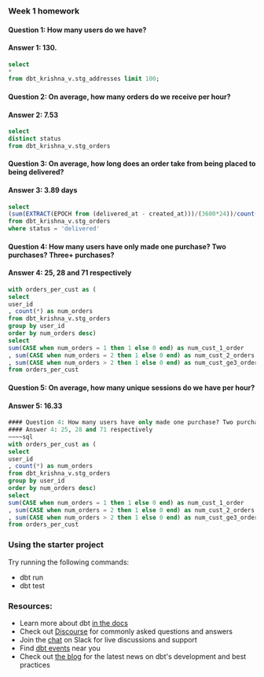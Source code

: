 ### Week 1 homework
#### Question 1: How many users do we have?
#### Answer 1: 130. 
~~~~sql
select
*
from dbt_krishna_v.stg_addresses limit 100;
~~~~

#### Question 2: On average, how many orders do we receive per hour?
#### Answer 2: 7.53
~~~~sql
select
distinct status
from dbt_krishna_v.stg_orders
~~~~

#### Question 3: On average, how long does an order take from being placed to being delivered?
#### Answer 3: 3.89 days
~~~~sql
select
(sum(EXTRACT(EPOCH from (delivered_at - created_at)))/(3600*24))/count(*) as avg_delivery_time
from dbt_krishna_v.stg_orders
where status = 'delivered'
~~~~

#### Question 4: How many users have only made one purchase? Two purchases? Three+ purchases?
#### Answer 4: 25, 28 and 71 respectively
~~~~sql
with orders_per_cust as (
select
user_id
, count(*) as num_orders
from dbt_krishna_v.stg_orders
group by user_id
order by num_orders desc) 
select
sum(CASE when num_orders = 1 then 1 else 0 end) as num_cust_1_order
, sum(CASE when num_orders = 2 then 1 else 0 end) as num_cust_2_orders
, sum(CASE when num_orders > 2 then 1 else 0 end) as num_cust_ge3_orders
from orders_per_cust
~~~~

#### Question 5: On average, how many unique sessions do we have per hour?
#### Answer 5: 16.33
~~~~sql
#### Question 4: How many users have only made one purchase? Two purchases? Three+ purchases?
#### Answer 4: 25, 28 and 71 respectively
~~~~sql
with orders_per_cust as (
select
user_id
, count(*) as num_orders
from dbt_krishna_v.stg_orders
group by user_id
order by num_orders desc) 
select
sum(CASE when num_orders = 1 then 1 else 0 end) as num_cust_1_order
, sum(CASE when num_orders = 2 then 1 else 0 end) as num_cust_2_orders
, sum(CASE when num_orders > 2 then 1 else 0 end) as num_cust_ge3_orders
from orders_per_cust
~~~~



### Using the starter project

Try running the following commands:
- dbt run
- dbt test


### Resources:
- Learn more about dbt [in the docs](https://docs.getdbt.com/docs/introduction)
- Check out [Discourse](https://discourse.getdbt.com/) for commonly asked questions and answers
- Join the [chat](https://community.getdbt.com/) on Slack for live discussions and support
- Find [dbt events](https://events.getdbt.com) near you
- Check out [the blog](https://blog.getdbt.com/) for the latest news on dbt's development and best practices
